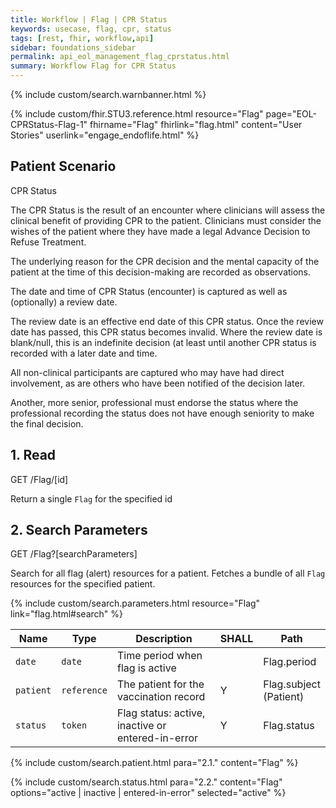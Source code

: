 ```yaml
---
title: Workflow | Flag | CPR Status
keywords: usecase, flag, cpr, status
tags: [rest, fhir, workflow,api]
sidebar: foundations_sidebar
permalink: api_eol_management_flag_cprstatus.html
summary: Workflow Flag for CPR Status
---
```


{% include custom/search.warnbanner.html %}

{% include custom/fhir.STU3.reference.html resource="Flag" page="EOL-CPRStatus-Flag-1" fhirname="Flag" fhirlink="flag.html" content="User Stories" userlink="engage_endoflife.html" %}

## Patient Scenario ##

CPR Status

The CPR Status is the result of an encounter where clinicians will assess the clinical benefit of providing CPR to the patient. Clinicians must consider the wishes of the patient where they have made a legal Advance Decision to Refuse Treatment. 

The underlying reason for the CPR decision and the mental capacity of the patient at the time of this decision-making are recorded as observations.

The date and time of CPR Status (encounter) is captured as well as (optionally) a review date.

The review date is an effective end date of this CPR status.  Once the review date has passed, this CPR status becomes invalid.  Where the review date is blank/null, this is an indefinite decision (at least until another CPR status is recorded with a later date and time.

All non-clinical participants are captured who may have had direct involvement, as are others who have been notified of the decision later.

Another, more senior, professional must endorse the status where the professional recording the status does not have enough seniority to make the final decision.

## 1. Read ##

<div markdown="span" class="alert alert-success" role="alert">
GET /Flag/[id]</div>

Return a single `Flag` for the specified id


## 2. Search Parameters ##

<div markdown="span" class="alert alert-success" role="alert">
GET /Flag?[searchParameters]</div>

Search for all flag (alert) resources for a patient. Fetches a bundle of all `Flag` resources for the specified patient.

{% include custom/search.parameters.html resource="Flag"     link="flag.html#search" %}


| Name | Type | Description | SHALL | Path |
|------|------|-------------|-------|------|
| `date` | `date` | Time period when flag is active |  | Flag.period |
| `patient` | `reference` | The patient for the vaccination record | Y | Flag.subject <br>(Patient) |
| `status` | `token` | Flag status: active, inactive or entered-in-error | Y | Flag.status |


{% include custom/search.patient.html para="2.1." content="Flag" %}

{% include custom/search.status.html para="2.2." content="Flag" options="active | inactive | entered-in-error" selected="active" %}
